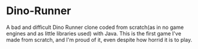 # Dino-Runner
A bad and difficult Dino Runner clone coded from scratch(as in no game engines and as little libraries used) with Java. This is the first game I've made from scratch, and I'm proud of it, even despite how horrid it is to play.
